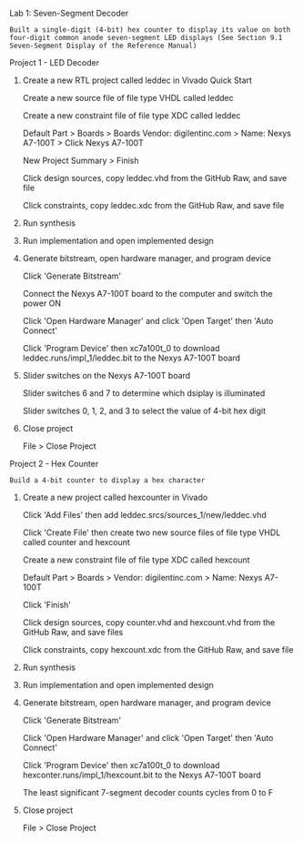 Lab 1: Seven-Segment Decoder

    Built a single-digit (4-bit) hex counter to display its value on both four-digit common anode seven-segment LED displays (See Section 9.1 Seven-Segment Display of the Reference Manual)

Project 1 - LED Decoder
1. Create a new RTL project called leddec in Vivado Quick Start

    Create a new source file of file type VHDL called leddec

    Create a new constraint file of file type XDC called leddec

    Default Part > Boards > Boards Vendor: digilentinc.com > Name: Nexys A7-100T > Click Nexys A7-100T

    New Project Summary > Finish

    Click design sources, copy leddec.vhd from the GitHub Raw, and save file

    Click constraints, copy leddec.xdc from the GitHub Raw, and save file

2. Run synthesis
3. Run implementation and open implemented design
4. Generate bitstream, open hardware manager, and program device

    Click 'Generate Bitstream'

    Connect the Nexys A7-100T board to the computer and switch the power ON

    Click 'Open Hardware Manager' and click 'Open Target' then 'Auto Connect'

    Click 'Program Device' then xc7a100t_0 to download leddec.runs/impl_1/leddec.bit to the Nexys A7-100T board

5. Slider switches on the Nexys A7-100T board

    Slider switches 6 and 7 to determine which dsiplay is illuminated

    Slider switches 0, 1, 2, and 3 to select the value of 4-bit hex digit

6. Close project

    File > Close Project

Project 2 - Hex Counter

    Build a 4-bit counter to display a hex character

1. Create a new project called hexcounter in Vivado

    Click 'Add Files' then add leddec.srcs/sources_1/new/leddec.vhd

    Click 'Create File' then create two new source files of file type VHDL called counter and hexcount

    Create a new constraint file of file type XDC called hexcount

    Default Part > Boards > Vendor: digilentinc.com > Name: Nexys A7-100T

    Click 'Finish'

    Click design sources, copy counter.vhd and hexcount.vhd from the GitHub Raw, and save files

    Click constraints, copy hexcount.xdc from the GitHub Raw, and save file

2. Run synthesis
3. Run implementation and open implemented design
4. Generate bitstream, open hardware manager, and program device

    Click 'Generate Bitstream'

    Click 'Open Hardware Manager' and click 'Open Target' then 'Auto Connect'

    Click 'Program Device' then xc7a100t_0 to download hexconter.runs/impl_1/hexcount.bit to the Nexys A7-100T board

    The least significant 7-segment decoder counts cycles from 0 to F

5. Close project

    File > Close Project

